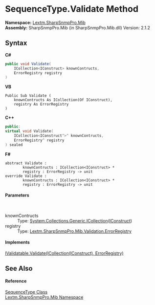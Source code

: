 # SequenceType.Validate Method 
 

**Namespace:**&nbsp;<a href="N_Lextm_SharpSnmpPro_Mib">Lextm.SharpSnmpPro.Mib</a><br />**Assembly:**&nbsp;SharpSnmpPro.Mib (in SharpSnmpPro.Mib.dll) Version: 2.1.2

## Syntax

**C#**<br />
``` C#
public void Validate(
	ICollection<IConstruct> knownContructs,
	ErrorRegistry registry
)
```

**VB**<br />
``` VB
Public Sub Validate ( 
	knownContructs As ICollection(Of IConstruct),
	registry As ErrorRegistry
)
```

**C++**<br />
``` C++
public:
virtual void Validate(
	ICollection<IConstruct^>^ knownContructs, 
	ErrorRegistry^ registry
) sealed
```

**F#**<br />
``` F#
abstract Validate : 
        knownContructs : ICollection<IConstruct> * 
        registry : ErrorRegistry -> unit 
override Validate : 
        knownContructs : ICollection<IConstruct> * 
        registry : ErrorRegistry -> unit 
```


#### Parameters
&nbsp;<dl><dt>knownContructs</dt><dd>Type: <a href="https://docs.microsoft.com/dotnet/api/system.collections.generic.icollection-1" target="_blank" rel="noopener noreferrer">System.Collections.Generic.ICollection</a>(<a href="T_Lextm_SharpSnmpPro_Mib_IConstruct">IConstruct</a>)<br /></dd><dt>registry</dt><dd>Type: <a href="T_Lextm_SharpSnmpPro_Mib_Validation_ErrorRegistry">Lextm.SharpSnmpPro.Mib.Validation.ErrorRegistry</a><br /></dd></dl>

#### Implements
<a href="M_Lextm_SharpSnmpPro_Mib_IValidatable_Validate">IValidatable.Validate(ICollection(IConstruct), ErrorRegistry)</a><br />

## See Also


#### Reference
<a href="T_Lextm_SharpSnmpPro_Mib_SequenceType">SequenceType Class</a><br /><a href="N_Lextm_SharpSnmpPro_Mib">Lextm.SharpSnmpPro.Mib Namespace</a><br />
